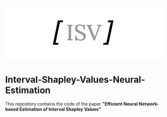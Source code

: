 <p align="center">
  <img src="https://github.com/DavideNapolitano/Interval-Shapley-Values-Neural-Estimation/blob/main/logo/ISV.svg">
</p>

# Interval-Shapley-Values-Neural-Estimation
This repository contains the code of the paper **"Efficient Neural Network-based Estimation of Interval Shapley Values"**
